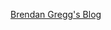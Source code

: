 




[Brendan Gregg's Blog ](https://www.brendangregg.com/blog/2016-01-20/ebpf-offcpu-flame-graph.html)